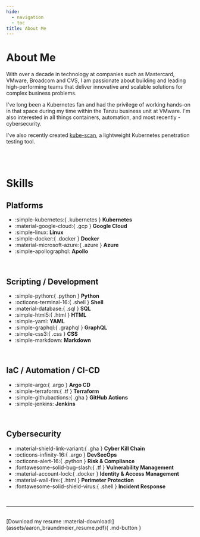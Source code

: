 ```yaml
---
hide:
  - navigation
  - toc
title: About Me
---
```


# About Me
With over a decade in technology at companies such as Mastercard, VMware, Broadcom and CVS, I am passionate about building and leading high-performing teams that deliver innovative and scalable solutions for complex business problems.

I've long been a Kubernetes fan and had the privilege of working hands-on in that space during my time within the Tanzu business unit at VMware. I'm also interested in all things containers, automation, and most recently - cybersecurity.

I've also recently created [kube-scan](https://kube-scan-io), a lightweight Kubernetes penetration testing tool.


<br><br>

# Skills
## Platforms
<div class="grid cards" markdown>

- :simple-kubernetes:{ .kubernetes } __Kubernetes__
- :material-google-cloud:{ .gcp } __Google Cloud__
- :simple-linux: __Linux__
- :simple-docker:{ .docker } __Docker__
- :material-microsoft-azure:{ .azure } __Azure__
- :simple-apollographql: __Apollo__

</div><br>

## Scripting / Development
<div class="grid cards" markdown>

- :simple-python:{ .python } __Python__
- :octicons-terminal-16:{ .shell } __Shell__
- :material-database:{ .sql } __SQL__
- :simple-html5:{ .html } __HTML__
- :simple-yaml: __YAML__
- :simple-graphql:{ .graphql } __GraphQL__
- :simple-css3:{ .css } __CSS__
- :simple-markdown: __Markdown__

</div><br>

## IaC / Automation / CI-CD
<div class="grid cards" markdown>

- :simple-argo:{ .argo } __Argo CD__
- :simple-terraform:{ .tf } __Terraform__
- :simple-githubactions:{ .gha } __GitHub Actions__
- :simple-jenkins: __Jenkins__

</div><br>

## Cybersecurity
<div class="grid cards" markdown>

- :material-shield-link-variant:{ .gha } __Cyber Kill Chain__
- :octicons-infinity-16:{ .argo } __DevSecOps__
- :octicons-alert-16:{ .python } __Risk & Compliance__
- :fontawesome-solid-bug-slash:{ .tf } __Vulnerability Management__
- :material-account-lock:{ .docker } __Identity & Access Management__
- :material-wall-fire:{ .html } __Perimeter Protection__
- :fontawesome-solid-shield-virus:{ .shell } __Incident Response__

</div><br>

---
<br>
[Download my resume :material-download:](assets/aaron_braundmeier_resume.pdf){ .md-button }


<br><br><br>